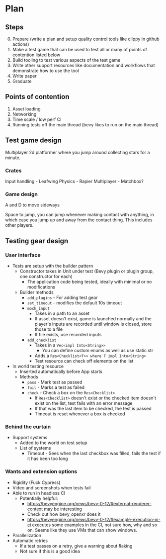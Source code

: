 # Plan

## Steps

0. Prepare (write a plan and setup quality control tools like clippy in github actions)
1. Make a test game that can be used to test all or many of points of contention listed below
2. Build tooling to test various aspects of the test game
3. Write other support resources like documentation and workflows that demonstrate how to use the tool
4. Write paper
5. Graduate

## Points of contention

1. Asset loading
2. Networking
3. Time scale / low perf CI
4. Running tests off the main thread (bevy likes to run on the main thread)

## Test game design

Multiplayer 2d platformer where you jump around collecting stars for a minute.

### Crates

Input handling - Leafwing
Physics - Rapier
Multiplayer - Matchbox?

### Game design

A and D to move sideways

Space to jump, you can jump whenever making contact with anything,
in which case you jump up and away from the contact thing.
This includes other players.

## Testing gear design

### User interface
- Tests are setup with the builder pattern
	- Constructor takes in Unit under test (Bevy plugin or plugin group, one constructor for each)
		- The application code being tested, ideally with minimal or no modifications
	- Builder methods
        - `add_plugins` - For adding test gear
		- `set_timeout` - modifies the default 10s timeout
		- `mock_input`
			- Takes in a path to an asset
			- If asset doesn't exist, game is launched normally and the player's inputs are recorded until window is closed, store those to a file
			- If file exists, use recorded inputs
		- `add_checklist`
			- Takes in a `Vec<impl Into<String>>`
				- You can define custom enums as well as use static str
			- Adds a `Res<Checklist<T>> where T impl Into<String>`
			- Test resource can check off elements on the list
- In world testing resource
	- Inserted automatically before App starts
	- Methods
		- `pass` - Mark test as passed
        - `fail` - Marks a test as failed
		- `check` - Check a box on the `Res<Checklist>`
			- If `Res<Checklist>` doesn't exist or the checked item doesn't exist on the list, test fails with an error message
			- If that was the last item to be checked, the test is passed
			- Timeout is reset whenever a box is checked


### Behind the curtain
- Support systems
	- Added to the world on test setup
	- List of systems
        - Timeout - Sees when the last checkbox was filled, fails the test if it has been too long

### Wants and extension options
- Rigidity (Fuck Cypress)
- Video and screenshots when tests fail
- Able to run in headless CI
    - Potentially helpful:
		- https://bevyengine.org/news/bevy-0-12/#external-renderer-context may be interesting
		- Check out how bevy_openxr does it
		- https://bevyengine.org/news/bevy-0-12/#example-execution-in-ci executes some examples in the CI, not sure how, why and so on. Seems like they use VMs that can show windows.
- Parallelization
- Automatic retries
	- If a test passes on a retry, give a warning about flaking
	- Not sure if this is a good idea
